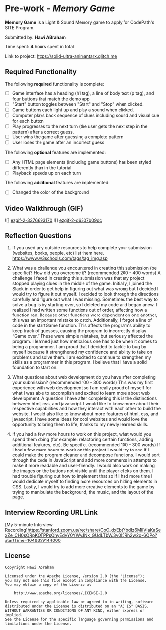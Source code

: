 # Pre-work - *Memory Game*

**Memory Game** is a Light & Sound Memory game to apply for CodePath's SITE Program. 

Submitted by: **Hawi ABraham**

Time spent: **4** hours spent in total

Link to project: https://solid-ultra-animantarx.glitch.me 

## Required Functionality

The following **required** functionality is complete:

* [ ] Game interface has a heading (h1 tag), a line of body text (p tag), and four buttons that match the demo app
* [ ] "Start" button toggles between "Start" and "Stop" when clicked. 
* [ ] Game buttons each light up and play a sound when clicked. 
* [ ] Computer plays back sequence of clues including sound and visual cue for each button
* [ ] Play progresses to the next turn (the user gets the next step in the pattern) after a correct guess. 
* [ ] User wins the game after guessing a complete pattern
* [ ] User loses the game after an incorrect guess

The following **optional** features are implemented:

* [ ] Any HTML page elements (including game buttons) has been styled differently than in the tutorial
* [ ] Playback speeds up on each turn

The following **additional** features are implemented:

- [ ] Changed the color of the background

## Video Walkthrough (GIF)
![] [ezgif-2-3376693170](https://user-images.githubusercontent.com/87673586/161357575-a00de49a-23e5-4b79-8cd5-141d003031a2.gif)
![] [ezgif-2-d6307b09dc](https://user-images.githubusercontent.com/87673586/161357563-4d6c554b-9e6c-4ab1-ba17-43587c9d9601.gif)

## Reflection Questions
1. If you used any outside resources to help complete your submission (websites, books, people, etc) list them here. 
https://www.w3schools.com/tags/tag_img.asp

2. What was a challenge you encountered in creating this submission (be specific)? How did you overcome it? (recommended 200 - 400 words) 
A challenge I faced in creating this submission was that my project stopped playing clues in the middle of the game. Initially, I joined the Slack in order to get help in figuring out what was wrong but I decided I would try to figure it out myself. I decided to look through the directions carefully and figure out what I was missing. Sometimes the best way to solve a bug is by starting over, so I deleted my code and began anew. I realized I had written some functions out of order, affecting how a function ran. Because other functions were dependent on one another, this was an important mistake to catch. Additionally, I forgot a line of code in the startGame function. This affects the program's ability to keep track of guesses, causing the program to incorrectly display “Game over.” These were simple mistakes, but seriously affected the program. I learned just how meticulous one has to be when it comes to being a programmer. I am proud that I decided to tackle to bug by myself because it strengthened my confidence and ability to take on problems and solve them. I am excited to continue to strengthen my skills as a programmer in this program. I believe that I have a solid foundation to start on.

3. What questions about web development do you have after completing your submission? (recommended 100 - 300 words) 
This was my first experience with web development so I am really proud of myself for what I was able to accomplish and excited to learn more about web development. A question I have after completing this is the distinctions between html, css, and javascript. I would like to know more about their respective capabilities and how they interact with each other to build the website. I would also like to know about more features of html, css, and javascript. I have some ideas for cool websites and would love the opportunity to bring them to life, thanks to my newly learned skills. 

4. If you had a few more hours to work on this project, what would you spend them doing (for example: refactoring certain functions, adding additional features, etc). Be specific. (recommended 100 - 300 words) 
If I had a few more hours to work on this project I would try to see if I could make the program cleaner and decompose functions. I would sort through the code in JavaScript and add more comments in attempts to make it more readable and user-friendly. I would also work on making the images on the buttons not visible until the player clicks on them. I had trouble figuring out how to implement that so if I had more time I would dedicate myself to finding more resources on hiding elements in CSS. Lastly, I would try to add more creative elements to the game by trying to manipulate the background, the music, and the layout of the page.



## Interview Recording URL Link

[My 5-minute Interview Recording]https://stanford.zoom.us/rec/share/CoO_dxEbtYbdIz6MiIVIaKaSexZe_CH0sORpKOTPPsOhyEdyY0YWvJNk_GUdLTbW.3v0I5Rh2w2o-6OPo?startTime=1648859144000


## License

    Copyright Hawi Abraham

    Licensed under the Apache License, Version 2.0 (the "License");
    you may not use this file except in compliance with the License.
    You may obtain a copy of the License at

        http://www.apache.org/licenses/LICENSE-2.0

    Unless required by applicable law or agreed to in writing, software
    distributed under the License is distributed on an "AS IS" BASIS,
    WITHOUT WARRANTIES OR CONDITIONS OF ANY KIND, either express or implied.
    See the License for the specific language governing permissions and
    limitations under the License.



